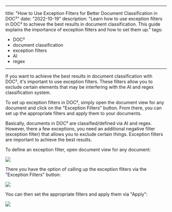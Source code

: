 
---
title: "How to Use Exception Filters for Better Document Classification in DOC²"
date: "2022-10-19"
description: "Learn how to use exception filters in DOC² to achieve the best results in document classification. This guide explains the importance of exception filters and how to set them up."
tags:
  - DOC²
  - document classification
  - exception filters
  - AI
  - regex
---

If you want to achieve the best results in document classification with DOC², it's important to use exception filters. These filters allow you to exclude certain elements that may be interfering with the AI and regex classification system.

To set up exception filters in DOC², simply open the document view for any document and click on the "Exception Filters" button. From there, you can set up the appropriate filters and apply them to your documents.

Basically, documents in DOC² are classified/defined via AI and regex. However, there a few exceptions, you need an additional negative filter (exception filter) that allows you to exclude certain things. Exception filters are important to achieve the best results.

To define an exception filter, open document view for any document:

![](/_images/doc2/image-66-1024x409.png)

There you have the option of calling up the exception filters via the "Exception Filters" button:

![](/_images/doc2/image-65-1024x359.png)

You can then set the appropriate filters and apply them via "Apply":

![](/_images/doc2/image-67.png)